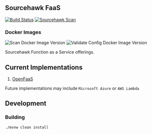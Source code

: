 Sourcehawk FaaS
---------------
 
[![Build Status](https://github.com/optum/sourcehawk-faas/workflows/Maven%20CI/badge.svg)](https://github.com/optum/sourcehawk-faas/actions) 
[![Sourcehawk Scan](https://github.com/optum/sourcehawk-faas/workflows/Sourcehawk%20Scan/badge.svg)](https://github.com/optum/sourcehawk-faas/actions)

### Docker Images

![Scan Docker Image Version](https://img.shields.io/docker/v/optumopensource/sourcehawk-openfaas-scan) 
![Validate Config Docker Image Version](https://img.shields.io/docker/v/optumopensource/sourcehawk-openfaas-validate-config) 


Sourcehawk Function as a Service offerings.

## Current Implementations

1. [OpenFaaS](openfaas/README.md)

Future implementations may include `Microsoft Azure` or `AWS Lambda`

## Development

### Building
```sh
./mvnw clean install
```
